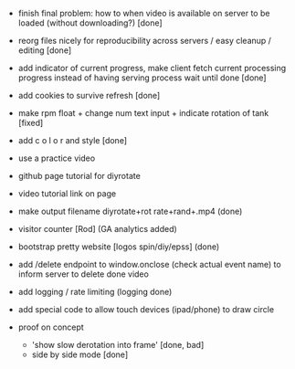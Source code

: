 - finish final problem: how to when video is available on server to be loaded (without downloading?) [done]
- reorg files nicely for reproducibility across servers / easy cleanup / editing [done]
- add indicator of current progress, make client fetch current processing progress instead of having serving process wait until done [done]
- add cookies to survive refresh [done]
- make rpm float + change num text input + indicate rotation of tank [fixed] 
- add c o l o r and style [done]


- use a practice video
- github page tutorial for diyrotate
- video tutorial link on page
- make output filename diyrotate+rot rate+rand+.mp4 (done)
- visitor counter [Rod] (GA analytics added)
- bootstrap pretty website [logos spin/diy/epss] (done)
- add /delete endpoint to window.onclose (check actual event name) to inform server to delete done video
- add logging / rate limiting (logging done)
- add special code to allow touch devices (ipad/phone) to draw circle
- proof on concept 
    - 'show slow derotation into frame' [done, bad]
    - side by side mode [done]
